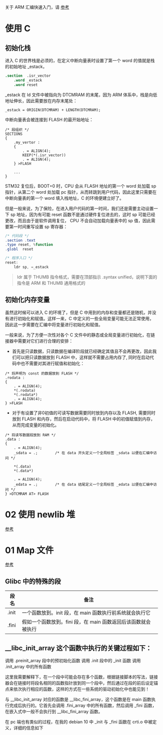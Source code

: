 
关于 ARM 汇编快速入门，请 [参考](https://www.ic.unicamp.br/~celio/mc404-2014/docs/gnu-arm-directives.pdf)
# 使用 C

## 初始化栈

进入 C 的世界栈是必须的，在定义中断向量表时设置了第一个 word 的值就是栈的初始地址 _estack，

```s
.section  .isr_vector
    .word _estack
    .word reset
```

_estack 在 ld 文件中被指向为 DTCMRAM 的末尾，因为 ARM 体系中，栈是向低地址伸长，因此需要放在内存末尾处：
```
_estack = ORIGIN(DTCMRAM) + LENGTH(DTCMRAM);
```

中断向量表会被连接到 FLASH 的最开始地址：

```ld
/* 段组织 */
SECTIONS
{
    .my_vertor :
    {
        . = ALIGN(4);
        KEEP(*(.isr_vector))
        . = ALIGN(4);
    } >FLASH

    ...
}
```

STM32 复位后，BOOT=0 时，CPU 会从 FLASH 地址的第一个 word 处加载 sp 指针，从第二个 word 处加载 pc 指针，从而转跳到用户代码，因此这里只需要在中断向量表的第一个 word 填入栈地址，C 的环境便建立好了。

但是一般来说，为了保险，在进入用户代码的第一时间，我们还是需要主动设置一下 sp 地址，因为有可能 reset 函数不是通过硬件复位进去的，这时 sp 可能已经更改，而且由于是软件调用复位， CPU 不会自动加载向量表中的 sp 值，因此需要第一时间重写设置 sp 寄存器：
```as
/* 代码段 */
.section .text
.type reset, %function
.globl  reset

/* 程序入口 */
reset:
    ldr sp, =_estack
```

> ldr 属于 THUMB 指令格式，需要在顶部指示 .syntax unified，说明下面的指令是 ARM 和 THUMB 通用格式的

## 初始化内存变量

虽然这时候可以进入 C 的环境了，但是 C 中用到的内存和变量都还是随机，并没有进行初始化和赋值。这样一来，C 中定义的一些全局变量可能无法正常使用，因此这一步需要在汇编中将变量进行初始化和赋值。

一般来说，为了方便一次性对各个 C 文件中的静态或全局变量进行初始化，在链接器中需要对它们进行合理的安排：

* 首先是只读数据，只读数据在编译阶段就已经确定其值且不会再更改，因此我们可以把只读数据放到 FLASH 中，这样就不需要占用内存了, 同时在启动代码中也不需要对其进行赋值和初始化：
```ld
/* 将声明为 const 的数据放到 FLASH */
.rodata :
{
    . = ALIGN(4);
    *(.rodata)
    *(.rodata*)
    . = ALIGN(4);
} >FLASH
```

* 对于有设置了非0初值的可读写数据需要同时放到内存以及 FLASH, 需要同时放到 FLASH 和内存，然后在启动代码中，将 FLASH 中的初值赋值到内存，从而完成变量的初始化。

```ld
/* 将读写数据段放到 RAM */
.data : 
{
    . = ALIGN(4);
    _sdata = .;        /* 在 data 开头定义一个全局标签 _sdata 以便在汇编中访问 */

    *(.data)
    *(.data*)

    . = ALIGN(4);
    _edata = .;        /* 在 data 结尾定义一个全局标签 _edata 以便在汇编中访问 */
} >DTCMRAM AT> FLASH
```



# 02 使用 newlib 堆

[参考](https://llvm-gcc-renesas.com/wiki/index.php?title=How_does_Newlib_initialize_the_heap%3F)

# 01 Map 文件

[参考](https://interrupt.memfault.com/blog/get-the-most-out-of-the-linker-map-file)

## Glibc 中的特殊的段

| 段名  | 备注                                                            |
| ----- | --------------------------------------------------------------- |
| .init | 一个函数放到。init 段，在 main 函数执行前系统就会执行它             |
| .fini | 假如一个函数放到。fini 段，在 main 函数返回后该函数就会被执行       |

## __libc_init_array 这个函数中执行的关键过程如下：

调用 .preinit_array 段中的预初始化函数
调用 .init 段中的 _init 函数
调用 .init_array 中的所有函数

这里我需要解释下，在一个段中可能会存在多个函数，根据链接脚本的写法，链接器会在链接时将段名相同的函数指针放到同一个段中，然后通过在段的前后设定锚点来依次执行相应的函数，这样的方式在一些系统的驱动初始化中也能见到！

与 __libc_init_array 对应的函数是 __libc_fini_array，这个函数是在 main 函数执行完成后执行的。它首先会调用 .fini_array 中的所有函数，然后调用 _fini 函数，在嵌入式中一般不会执行到 __libc_fini_array 函数。

在 pc 端也有类似的过程，在我的 debian 10 中 _init 与 _fini 函数在 crti.o 中被定义，详细的信息如下
